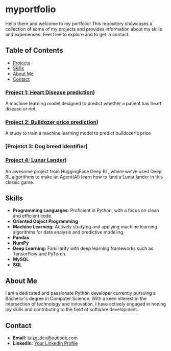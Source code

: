 # myportfolio
Hello there and welcome to my portfolio!
This repository showcases a collection of some of my projects and provides information about my skills and experiences. Feel free to explore and to get in contact.

## Table of Contents

- [Projects](#projects)
- [Skills](#skills)
- [About Me](#about-me)
- [Contact](#contact)

### [Project 1: Heart Disease prediction](https://github.com/luizguilhermedev/myportfolio/tree/main/h-disease-project))
A machine learning model designed to predict whether a patient has heart disease or not.

### [Project 2: Bulldozer price prediction](https://github.com/luizguilhermedev/myportfolio/tree/main/price-prediction-project))
A study to train a machine learning model to predict bulldozer's price

### [Projetct 3: Dog breed identifier]

### [Project 4: Lunar Lander](https://github.com/luizguilhermedev/myportfolio/tree/main/lunar-lander))
An awesome project from HuggingFace Deep RL, where we've used Deep RL algorithms to make an Agent(AI) learn how to land a Lunar lander in this classic game.

## Skills

- **Programming Languages:** Proficient in Python, with a focus on clean and efficient code.
- **Oriented Object Programming**
- **Machine Learning:** Actively studying and applying machine learning algorithms for data analysis and  predictive                           modeling.
- **Pandas**
- **NumPy**
- **Deep Learning:** Familiarity with deep learning frameworks such as TensorFlow and PyTorch.
- **MySQL**
- **SQL**

## About Me

I am a dedicated and passionate Python developer currently pursuing a Bachelor's degree in Computer Science. With a keen interest in the intersection of technology and innovation, I have actively engaged in honing my skills and contributing to the field of software development.

## Contact

- **Email:** luizg_dev@outlook.com
- **LinkedIn:** [Your LinkedIn Profile](www.linkedin.com/in/luiz-guilherme-milaré-herculiani-gomes-391a571ab)

